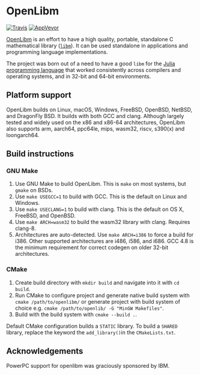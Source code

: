 # OpenLibm

[![Travis](https://travis-ci.org/JuliaMath/openlibm.svg?branch=master)](https://travis-ci.org/JuliaMath/openlibm)
[![AppVeyor](https://ci.appveyor.com/api/projects/status/sia04r4089rr19uc/branch/master?svg=true)](https://ci.appveyor.com/project/ararslan/openlibm-19152/branch/master)

[OpenLibm](https://openlibm.org/) is an effort to have a high quality, portable, standalone
C mathematical library ([`libm`](http://en.wikipedia.org/wiki/libm)).
It can be used standalone in applications and programming language
implementations.

The project was born out of a need to have a good `libm` for the
[Julia programming language](http://www.julialang.org) that worked
consistently across compilers and operating systems, and in 32-bit and
64-bit environments.

## Platform support

OpenLibm builds on Linux, macOS, Windows, FreeBSD, OpenBSD, NetBSD, and
DragonFly BSD.  It builds with both GCC and clang. Although largely
tested and widely used on the x86 and x86-64 architectures, OpenLibm
also supports arm, aarch64, ppc64le, mips, wasm32, riscv, s390(x) and 
loongarch64.

## Build instructions

### GNU Make

1. Use GNU Make to build OpenLibm. This is `make` on most systems, but `gmake` on BSDs.
2. Use `make USEGCC=1` to build with GCC. This is the default on
   Linux and Windows.
3. Use `make USECLANG=1` to build with clang. This is the default on OS X, FreeBSD,
   and OpenBSD.
4. Use `make ARCH=wasm32` to build the wasm32 library with clang. Requires clang-8.
5. Architectures are auto-detected. Use `make ARCH=i386` to force a
   build for i386. Other supported architectures are i486, i586, and
   i686. GCC 4.8 is the minimum requirement for correct codegen on
   older 32-bit architectures.

### CMake

1. Create build directory with `mkdir build` and navigate into it with `cd build`.
2. Run CMake to configure project and generate native build system with `cmake /path/to/openlibm/`
or generate project with build system of choice e.g. `cmake /path/to/openlib/ -G "MinGW Makefiles"`.
3. Build with the build system with `cmake --build .`.

Default CMake configuration builds a `STATIC` library. To build a `SHARED` library,
replace the keyword the `add_library()`in the `CMakeLists.txt`.


## Acknowledgements

PowerPC support for openlibm was graciously sponsored by IBM.
